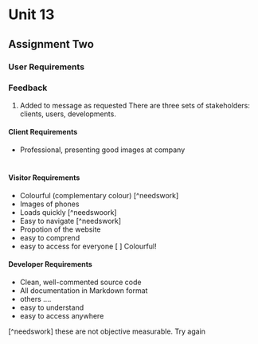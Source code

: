 # Unit 13

## Assignment Two

### User Requirements

### Feedback

1. Added to message as requested
There are three sets of stakeholders: clients, users, developments.

#### Client Requirements

+ Professional, presenting good images at company
#


#### Visitor Requirements

+ Colourful (complementary colour) [^needswork]
+ Images of phones
+ Loads quickly [^needswoork]
+ Easy to navigate [^needswork]
+ Propotion of the website
+ easy to comprend
+ easy to access for everyone
[ ] Colourful!

#### Developer Requirements

 + Clean, well-commented source code
 + All documentation in Markdown format
 + others ....
 + easy to understand
 + easy to access anywhere 

 [^needswork] these are not objective measurable. Try again